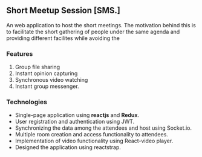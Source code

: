 ## Short Meetup Session [SMS.]
An web application to host the short meetings. The motivation behind this is to facilitate the short gathering of people under the same agenda and providing different facilites while avoiding the 

### Features
1. Group file sharing
2. Instant opinion capturing
3. Synchronous video watching
4. Instant group messenger.

### Technologies
* Single-page application using __reactjs__ and __Redux__.
* User registration and authentication using JWT.
* Synchronizing the data among the attendees and host using Socket.io.
* Multiple room creation and access functionality to attendees.
* Implementation of video functionality using React-video player.
* Designed the application using reactstrap.

